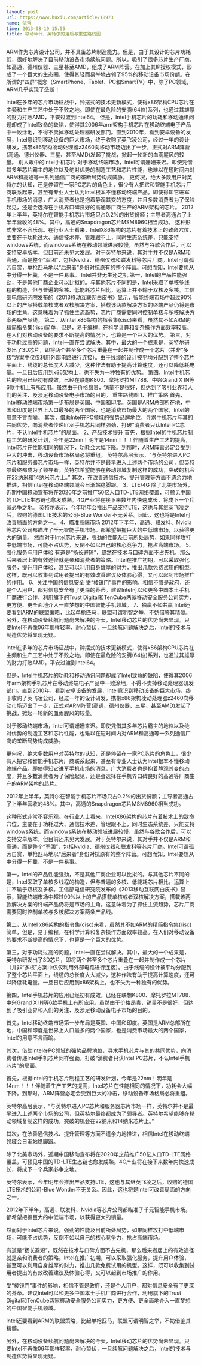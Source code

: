 ```yaml
---
layout: post
url: https://www.huxiu.com/article/18973
name: 依哲
time: 2013-08-19 15:55
title: 移动年代，英特尔的落后与重生路线图
---
```

ARM作为芯片设计公司，并不具备芯片制造能力。但是，由于其设计的芯片功耗低，很好地解决了目前移动设备市场续航问题。所以，吸引了很多芯片生产厂商，如高通、德州仪器、三星甚至AMD，组成了ARM阵营。在加上其IP授权模式，形成了一个巨大的生态圈，使得其轻而易举地占领了95%的移动设备市场份额。在所谓的“四屏”概念（SmartPhone、Tablet、PC和SmartTV）中，除了PC领域，ARM几乎实现了垄断！

Intel在多年的芯片市场征战中，钟摆式的技术更新模式，使得x86架构CPU芯片在主频和生产工艺中处于不败之地。即使在最危险的安腾(64位)系列，也通过其雄厚的财力打败AMD，平安过渡到Intel64。 但是，Intel手机芯片的功耗和移动通讯问题却成了Intel致命的缺陷，使得其2006年arm架构手机芯片在移动终端电子产品中一败涂地，不得不卖掉移动处理器研发部门。直到2010年，看到安卓设备的发展，Intel意识到移动设备的巨大市场，终于收购了英飞凌公司，经过一年的设计研发，携带x86架构凌动处理器z2460向移动市场迈出了一步，正式对ARM阵营(高通、德州仪器、三星、甚至AMD)发起了挑战，掀起一轮新的血雨腥风的较量。 别人眼中的Intel手机芯片 对于移动终端市场，Intel可谓姗姗来迟。即使凭借其多年芯片霸主的地位以及绝对优势的制造工艺和芯片性能，也难以在短时间内对ARM和高通等一系列通信厂商的垄断局势构成威胁。 更何况，绝大多数用户对英特尔的认知，还是停留在一家PC芯片的角色上，很少有人把它和智能手机芯片厂商联系起来，甚至有专业人士认为Intel根本不懂移动终端产品。即使得知它进军手机市场的消息，广大消费者也是抱着静观其变的态度，并且多数消费者为了保险起见，还是会选择在手机界口碑良好的高通等厂商生产的ARM架构的芯片。 2012年上半年，英特尔在智能手机芯片市场只占0.2%的出货份额；主导者高通占了上半年营收的48%。其中，高通的Snapdragon芯片MSM8960相当成功。 这种形式非常不容乐观。在行业人士看来，IntelX86架构的芯片有着技术上的致命穴位，主要在于功耗过大、通信技术差、管理跟不上，同时生态系统差，只能支持windows系统，而windows系统在移动领域进展较慢，虽然与谷歌合作后，可以支持安卓版本，但目前还未见大发展。对于英特尔来说，其对手并不仅是ARM和高通，而是整个“军团”，包括Nvidia、德州仪器和联发科等芯片厂商。Intel可谓孤芳自赏，单枪匹马地以“后来者”身份对抗原有的整个阵营。可想而知，Intel要想从中分得一杯羹，不是一件易事。 Intel并非无生还之机 第一，Intel的产品性能强劲，不是其他厂商企业可以比拟的。与其他芯片不同的是，Intel采取了单核多线程的构造，但与普遍的多核、低能耗芯片相比，运算上并不输于双核及多核。工信部电信研究院发布的《2013移动互联网白皮书》显示，智能终端市场中超过90%以上的产品搭载单核或者双核解决方案，搭载该两款解决方案的终端产品仍将是市场的主角。这意味着为了抓住主流趋势，芯片厂商需要同时控制单核与多核解决方案两条产品线。 第二，从Intel x86架构的指令集(cisc)来看，虽然其不如ARM的精简指令集(risc)简单，但是，易于编程，在科学计算和复杂操作方面效率较高。在人们对移动设备的要求不断提高的情况下，也算是一个巨大的优势。 第三，对于功耗过高的问题，Intel一直在尝试解决。其中，最大的一个成果是，英特尔研发出了3D芯片，即将两个甚至多个芯片重叠在一起并制作成一个芯片（并非“多核”方案中仅仅利用外部电路进行连接）。由于线缆的设计被平均分配到了整个芯片平面上，线缆的总长度大大减少，这种作法有助于提高计算速度，还可以降低耗电量。一旦日后应用到x86架构上，也不失为一种独有的优势。 第四，Intel手机芯片的应用已经初有成效，已经在联想K800、摩托罗拉MT788、中兴Grand X IN等6款手机上有所应用。虽然由于价格昂贵，销量不是很好，但达到了吸引业界和人们的关注、及涉足移动设备电子市场的目的。 重生路线图 1、推广策略 首先，Intel移动终端市场第一步布局是英国、中国和印度。英国是ARM总部所在地，中国和印度是世界上人口最多的两个国家，也是消费市场最大的两个国家，Intel的用意不言而喻。 其次，借助Intel在PC领域的强势品牌地位，寻求手机芯片与其的共同优势，向消费者传递Intel手机芯片同样强劲，打破“消费者只认Intel PC芯片，不认Intel手机芯片”的局面。 2、产品技术提升 首先，根据Intel的手机芯片制程工艺的研发计划，今年是22nm！明年是14nm！！！伴随着生产工艺的提高，Intel芯片在性能相同的情况下，功耗会大幅下降。到那时，ARM阵营必定会受到巨大的冲击，移动设备市场格局必将重组。 英特尔高层表示，“与英特尔进入PC芯片和服务器芯片市场一样，英特尔并不是最早进入上述两个市场的公司，但英特尔最终都成为了领导者。英特尔希望能够在移动领域复制这样的成功，突破的机会在22纳米和14纳米芯片上。” 其次，在改善通信技术、提升管理等方面不遗余力地推进，相信Intel在移动终端领域会日渐站稳脚跟。 3、LTE/4G 除了北美市场外，近期中国移动宣布将在2020年之前推广50亿人口TD-LTE网络覆盖，可预见中国的TD-LTE生态链也愈发成熟。4G产业将在接下来数年内快速成长，将成下一个兵家必争之地。 英特尔表示，今年明年会推出产品支持LTE，这也与其继英飞凌之后，收购的德国LTE技术的公司-Blue Wonder不无关系。因此，这也将是Intel可改善局面的方向之一。 4、瞄准高端市场 2012年下半年，高通、联发科、Nvidia等芯片公司都瞄准了千元智能手机市场。都希望把握巨大的中低端市场，以获得更大的销量。 然而对于Intel芯片来说，强劲的性能及目前所处局势，如果同样攻打中低端市场，可能不占优势，反倒不如以自己的核心竞争力，抢占高端市场。 5、强化服务与用户体验 有道是“扬长避短”，既然在技术与口碑方面不占先机，那么后来者居上的有效途径就是亲和消费者的策略。Intel在推广初期，可以采取强化服务，提升用户体验，甚至可以利用自身雄厚的财力，推出几款免费试用的机型。这样，既可以收集到试用者提出的有效改善建议及体验心得，又可以起到市场推广的作用。 6、关注中国的信息安全 受“棱镜门”事件的影响，相信不管是政府，还是个人用户，都对信息安全有了更深的芥蒂。建议Intel可以和更多中国本土手机厂商进行合作，利用旗下的Trust Digital和TenCube两家移动安全服务公司实力，更方便、更全面地介入一直梦想的中国智能手机领域。 7、独赢不如共赢 Intel还要看到ARM的联盟策略，比起单枪匹马，联盟可谓明智之举，不妨借鉴其精髓。 另外，在移动设备续航问题尚未解决的今天，Intel移动芯片的优势尚未显现。只要Intel不再像06年那样轻率，耐心蛰伏，一旦续航问题解决之后，Intel的技术与制造优势将显现无疑。

Intel在多年的芯片市场征战中，钟摆式的技术更新模式，使得x86架构CPU芯片在主频和生产工艺中处于不败之地。即使在最危险的安腾(64位)系列，也通过其雄厚的财力打败AMD，平安过渡到Intel64。

但是，Intel手机芯片的功耗和移动通讯问题却成了Intel致命的缺陷，使得其2006年arm架构手机芯片在移动终端电子产品中一败涂地，不得不卖掉移动处理器研发部门。直到2010年，看到安卓设备的发展，Intel意识到移动设备的巨大市场，终于收购了英飞凌公司，经过一年的设计研发，携带x86架构凌动处理器z2460向移动市场迈出了一步，正式对ARM阵营(高通、德州仪器、三星、甚至AMD)发起了挑战，掀起一轮新的血雨腥风的较量。

对于移动终端市场，Intel可谓姗姗来迟。即使凭借其多年芯片霸主的地位以及绝对优势的制造工艺和芯片性能，也难以在短时间内对ARM和高通等一系列通信厂商的垄断局势构成威胁。

更何况，绝大多数用户对英特尔的认知，还是停留在一家PC芯片的角色上，很少有人把它和智能手机芯片厂商联系起来，甚至有专业人士认为Intel根本不懂移动终端产品。即使得知它进军手机市场的消息，广大消费者也是抱着静观其变的态度，并且多数消费者为了保险起见，还是会选择在手机界口碑良好的高通等厂商生产的ARM架构的芯片。

2012年上半年，英特尔在智能手机芯片市场只占0.2%的出货份额；主导者高通占了上半年营收的48%。其中，高通的Snapdragon芯片MSM8960相当成功。

这种形式非常不容乐观。在行业人士看来，IntelX86架构的芯片有着技术上的致命穴位，主要在于功耗过大、通信技术差、管理跟不上，同时生态系统差，只能支持windows系统，而windows系统在移动领域进展较慢，虽然与谷歌合作后，可以支持安卓版本，但目前还未见大发展。对于英特尔来说，其对手并不仅是ARM和高通，而是整个“军团”，包括Nvidia、德州仪器和联发科等芯片厂商。Intel可谓孤芳自赏，单枪匹马地以“后来者”身份对抗原有的整个阵营。可想而知，Intel要想从中分得一杯羹，不是一件易事。

第一，Intel的产品性能强劲，不是其他厂商企业可以比拟的。与其他芯片不同的是，Intel采取了单核多线程的构造，但与普遍的多核、低能耗芯片相比，运算上并不输于双核及多核。工信部电信研究院发布的《2013移动互联网白皮书》显示，智能终端市场中超过90%以上的产品搭载单核或者双核解决方案，搭载该两款解决方案的终端产品仍将是市场的主角。这意味着为了抓住主流趋势，芯片厂商需要同时控制单核与多核解决方案两条产品线。

第二，从Intel x86架构的指令集(cisc)来看，虽然其不如ARM的精简指令集(risc)简单，但是，易于编程，在科学计算和复杂操作方面效率较高。在人们对移动设备的要求不断提高的情况下，也算是一个巨大的优势。

第三，对于功耗过高的问题，Intel一直在尝试解决。其中，最大的一个成果是，英特尔研发出了3D芯片，即将两个甚至多个芯片重叠在一起并制作成一个芯片（并非“多核”方案中仅仅利用外部电路进行连接）。由于线缆的设计被平均分配到了整个芯片平面上，线缆的总长度大大减少，这种作法有助于提高计算速度，还可以降低耗电量。一旦日后应用到x86架构上，也不失为一种独有的优势。

第四，Intel手机芯片的应用已经初有成效，已经在联想K800、摩托罗拉MT788、中兴Grand X IN等6款手机上有所应用。虽然由于价格昂贵，销量不是很好，但达到了吸引业界和人们的关注、及涉足移动设备电子市场的目的。

首先，Intel移动终端市场第一步布局是英国、中国和印度。英国是ARM总部所在地，中国和印度是世界上人口最多的两个国家，也是消费市场最大的两个国家，Intel的用意不言而喻。

其次，借助Intel在PC领域的强势品牌地位，寻求手机芯片与其的共同优势，向消费者传递Intel手机芯片同样强劲，打破“消费者只认Intel PC芯片，不认Intel手机芯片”的局面。

首先，根据Intel的手机芯片制程工艺的研发计划，今年是22nm！明年是14nm！！！伴随着生产工艺的提高，Intel芯片在性能相同的情况下，功耗会大幅下降。到那时，ARM阵营必定会受到巨大的冲击，移动设备市场格局必将重组。

英特尔高层表示，“与英特尔进入PC芯片和服务器芯片市场一样，英特尔并不是最早进入上述两个市场的公司，但英特尔最终都成为了领导者。英特尔希望能够在移动领域复制这样的成功，突破的机会在22纳米和14纳米芯片上。”

其次，在改善通信技术、提升管理等方面不遗余力地推进，相信Intel在移动终端领域会日渐站稳脚跟。

除了北美市场外，近期中国移动宣布将在2020年之前推广50亿人口TD-LTE网络覆盖，可预见中国的TD-LTE生态链也愈发成熟。4G产业将在接下来数年内快速成长，将成下一个兵家必争之地。

英特尔表示，今年明年会推出产品支持LTE，这也与其继英飞凌之后，收购的德国LTE技术的公司-Blue Wonder不无关系。因此，这也将是Intel可改善局面的方向之一。

2012年下半年，高通、联发科、Nvidia等芯片公司都瞄准了千元智能手机市场。都希望把握巨大的中低端市场，以获得更大的销量。

然而对于Intel芯片来说，强劲的性能及目前所处局势，如果同样攻打中低端市场，可能不占优势，反倒不如以自己的核心竞争力，抢占高端市场。

有道是“扬长避短”，既然在技术与口碑方面不占先机，那么后来者居上的有效途径就是亲和消费者的策略。Intel在推广初期，可以采取强化服务，提升用户体验，甚至可以利用自身雄厚的财力，推出几款免费试用的机型。这样，既可以收集到试用者提出的有效改善建议及体验心得，又可以起到市场推广的作用。

受“棱镜门”事件的影响，相信不管是政府，还是个人用户，都对信息安全有了更深的芥蒂。建议Intel可以和更多中国本土手机厂商进行合作，利用旗下的Trust Digital和TenCube两家移动安全服务公司实力，更方便、更全面地介入一直梦想的中国智能手机领域。

Intel还要看到ARM的联盟策略，比起单枪匹马，联盟可谓明智之举，不妨借鉴其精髓。

另外，在移动设备续航问题尚未解决的今天，Intel移动芯片的优势尚未显现。只要Intel不再像06年那样轻率，耐心蛰伏，一旦续航问题解决之后，Intel的技术与制造优势将显现无疑。


